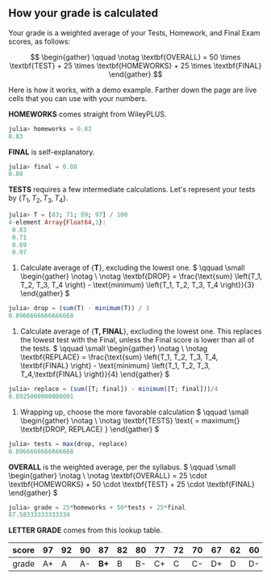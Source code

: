 ## How your grade is calculated

Your grade is a weighted average of your Tests, Homework, and Final Exam scores, as follows:

$$
\begin{gather}  \qquad \notag
 \textbf{OVERALL} = 50 \times \textbf{TEST} + 25 \times \textbf{HOMEWORKS} + 25 \times \textbf{FINAL}
\end{gather}
$$

Here is how it works, with a demo example. Farther down the page are live cells that you can use with your numbers.

$\textbf{HOMEWORKS}$ comes straight from WileyPLUS.
```julia
julia> homeworks = 0.83
0.83
```
$\textbf{FINAL}$ is self-explanatory.
```julia
julia> final = 0.88
0.88
```
$\textbf{TESTS}$ requires a few intermediate calculations. Let's represent your tests by $\left\{T_1, T_2, T_3, T_4 \right\}.$
```julia
julia> T = [83; 71; 89; 97] / 100
4-element Array{Float64,1}:
 0.83
 0.71
 0.89
 0.97
```
1. Calculate average of {**T**}, excluding the lowest one.
$ \qquad \small
\begin{gather} \notag \\ \notag
\textbf{DROP} = \frac{\text{sum} \left\{T_1, T_2, T_3, T_4 \right\} - \text{minimum} \left\{T_1, T_2, T_3, T_4 \right\}}{3}
\end{gather}
$
```julia
julia> drop = (sum(T) - minimum(T)) / 3
0.8966666666666668
```
1. Calculate average of {**T, FINAL**}, excluding the lowest one. This replaces the lowest test with the Final, unless the Final score is lower than all of the tests.
$ \qquad \small
\begin{gather} \notag \\ \notag
\textbf{REPLACE} = \frac{\text{sum} \left\{T_1, T_2, T_3, T_4, \textbf{FINAL} \right\} - \text{minimum} \left\{T_1, T_2, T_3, T_4,\textbf{FINAL} \right\}}{4}
\end{gather}
$
```julia
julia> replace = (sum([T; final]) - minimum([T; final]))/4
0.8925000000000001
```
1. Wrapping up, choose the more favorable calculation
$ \qquad \small
\begin{gather} \notag \\ \notag
\textbf{TESTS} \text{ = maximum\{} \textbf{DROP, REPLACE} \}
\end{gather}
$
```julia
julia> tests = max(drop, replace)
0.8966666666666668
```

**OVERALL** is the weighted average, per the syllabus.
$ \qquad \small
\begin{gather} \notag \\ \notag
 \textbf{OVERALL} = 25 \cdot \textbf{HOMEWORKS} + 50 \cdot \textbf{TEST} +  25 \cdot \textbf{FINAL}
\end{gather}
$
```julia
julia> grade = 25*homeworks + 50*tests + 25*final
87.58333333333334
```

**LETTER GRADE** comes from this lookup table.

score|97|92|90|**87**|82|80|77|72|70|67|62|60|0
-----|--|--|--|------|--|--|--|--|--|--|--|--|-
grade|A+|A |A-|**B+**|B |B-|C+|C |C-|D+|D |D-|F
